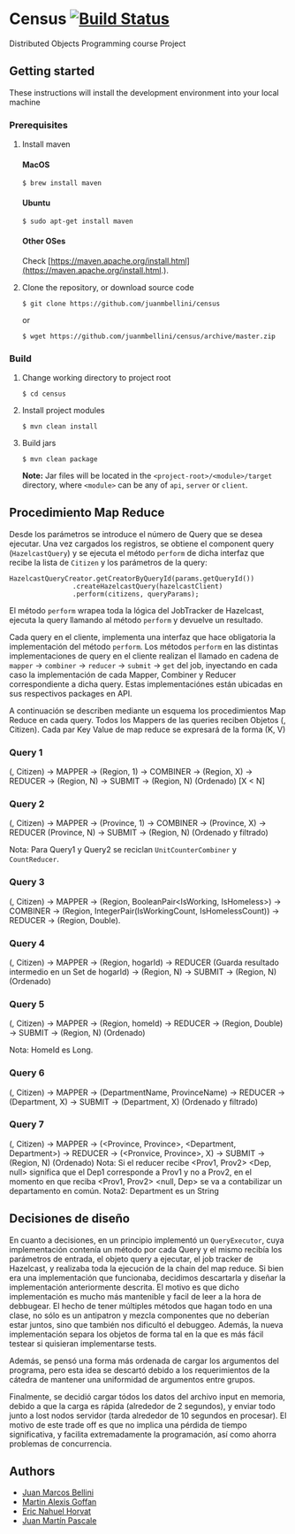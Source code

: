 # Census [![Build Status](https://travis-ci.org/juanmbellini/census.svg?branch=master)](https://travis-ci.org/juanmbellini/census)

Distributed Objects Programming course Project

## Getting started
These instructions will install the development environment into your local machine

### Prerequisites

1. Install maven

	#### MacOS
	```
	$ brew install maven
	```
	
	#### Ubuntu
	```
	$ sudo apt-get install maven
	```
	
	#### Other OSes
	Check [https://maven.apache.org/install.html](https://maven.apache.org/install.html.).

2. Clone the repository, or download source code
	
	```
	$ git clone https://github.com/juanmbellini/census
	```
	or
	
	```
	$ wget https://github.com/juanmbellini/census/archive/master.zip
	```

### Build

1. Change working directory to project root

	```
	$ cd census
	```

2. 	Install project modules

	```
	$ mvn clean install
	```
3. Build jars

	```
	$ mvn clean package
	```
	
	**Note:** Jar files will be located in the ```<project-root>/<module>/target``` directory, where ```<module>``` can be any of ```api```, ```server``` or ```client```.

## Procedimiento Map Reduce

Desde los parámetros se introduce el número de Query que se desea ejecutar. Una vez cargados los registros, se obtiene el component query (`HazelcastQuery`) y se ejecuta el método `perform` de dicha interfaz que recibe la lista de `Citizen` y los parámetros de la query:

```
HazelcastQueryCreator.getCreatorByQueryId(params.getQueryId())
                .createHazelcastQuery(hazelcastClient)
                .perform(citizens, queryParams);
```

El método `perform` wrapea toda la lógica del JobTracker de Hazelcast, ejecuta la query llamando al método `perform` y devuelve un resultado.

Cada query en el cliente, implementa una interfaz que hace obligatoria la implementación del método `perform`. Los métodos `perform` en las distintas implementaciones de query en el cliente realizan el llamado en cadena de `mapper` -> `combiner` -> `reducer` -> `submit` -> `get` del job, inyectando en cada caso la implementación de cada Mapper, Combiner y Reducer correspondiente a dicha query. Estas implementaciónes están ubicadas en sus respectivos packages en API.

A continuación se describen mediante un esquema los procedimientos Map Reduce en cada query. Todos los Mappers de las queries reciben Objetos (, Citizen). Cada par Key Value de map reduce se expresará de la forma (K, V)

### Query 1

(, Citizen) -> MAPPER -> (Region, 1) -> COMBINER -> (Region, X) -> REDUCER -> (Region, N) -> SUBMIT -> (Region, N) (Ordenado) [X < N]

### Query 2

(, Citizen) -> MAPPER -> (Province, 1) -> COMBINER -> (Province, X) -> REDUCER (Province, N) -> SUBMIT -> (Region, N) (Ordenado y filtrado)

Nota: Para Query1 y Query2 se reciclan `UnitCounterCombiner` y `CountReducer`.

### Query 3

(, Citizen) -> MAPPER -> (Region, BooleanPair<IsWorking, IsHomeless>) -> COMBINER -> (Region, IntegerPair(IsWorkingCount, IsHomelessCount)) -> REDUCER -> (Region, Double).

### Query 4

(, Citizen) -> MAPPER -> (Region, hogarId) -> REDUCER (Guarda resultado intermedio en un Set de hogarId) -> (Region, N) -> SUBMIT -> (Region, N) (Ordenado)

### Query 5

(, Citizen) -> MAPPER -> (Region, homeId) -> REDUCER -> (Region, Double) -> SUBMIT -> (Region, N) (Ordenado)

Nota: HomeId es Long.

### Query 6

(, Citizen) -> MAPPER -> (DepartmentName, ProvinceName) -> REDUCER -> (Department, X) -> SUBMIT -> (Department, X) (Ordenado y filtrado)

### Query 7

(, Citizen) -> MAPPER -> (<Province, Province>, <Department, Department>) -> REDUCER -> (<Pronvice, Province>, X) -> SUBMIT -> (Region, N) (Ordenado)
Nota: Si el reducer recibe <Prov1, Prov2> <Dep, null> significa que el Dep1 corresponde a Prov1 y no a Prov2, en el momento en que reciba <Prov1, Prov2> <null, Dep> se va a contabilizar un departamento en común.
Nota2: Department es un String

## Decisiones de diseño
En cuanto a decisiones, en un principio implementó un `QueryExecutor`, cuya implementación contenía un método por cada Query y el mismo recibía los parámetros de entrada, el objeto query a ejecutar, el job tracker de Hazelcast, y realizaba toda la ejecución de la chain del map reduce. Si bien era una implementación que funcionaba, decidimos descartarla y diseñar la implementación anteriormente descrita. El motivo es que dicho implementación es mucho más mantenible y facil de leer a la hora de debbugear. El hecho de tener múltiples métodos que hagan todo en una clase, no sólo es un antipatron y mezcla componentes que no deberían estar juntos, sino que también nos dificultó el debuggeo. Además, la nueva implementación separa los objetos de forma tal en la que es más fácil testear si quisieran implementarse tests.

Además, se pensó una forma más ordenada de cargar los argumentos del programa, pero esta idea se descartó debido a los requerimientos de la cátedra de mantener una uniformidad de argumentos entre grupos.

Finalmente, se decidió cargar tódos los datos del archivo input en memoria, debido a que la carga es rápida (alrededor de 2 segundos), y enviar todo junto a lost nodos servidor (tarda alrededor de 10 segundos en procesar). El motivo de este trade off es que no implica una pérdida de tiempo significativa, y facilita extremadamente la programación, así como ahorra problemas de concurrencia.

## Authors

* [Juan Marcos Bellini](https://github.com/juanmbellini)
* [Martin Alexis Goffan](https://github.com/mgoffan)
* [Eric Nahuel Horvat](https://github.com/EricHorvat)
* [Juan Martín Pascale](https://github.com/jpascale)
